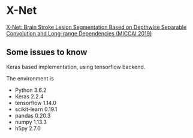 # X-Net

[X-Net: Brain Stroke Lesion Segmentation Based on Depthwise Separable Convolution and Long-range Dependencies (MICCAI 2019)](https://arxiv.org/abs/1907.07000)

## Some issues to know

Keras based implementation, using tensorflow backend.

The environment is

* Python 3.6.2
* Keras 2.2.4
* tensorflow 1.14.0
* scikit-learn 0.19.1
* pandas 0.20.3
* numpy 1.13.3
* h5py 2.7.0

